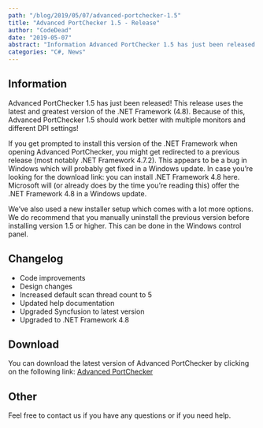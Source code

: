 ```yaml
---
path: "/blog/2019/05/07/advanced-portchecker-1.5"
title: "Advanced PortChecker 1.5 - Release"
author: "CodeDead"
date: "2019-05-07"
abstract: "Information Advanced PortChecker 1.5 has just been released! This release uses the latest and greatest version of the .NET Framework (4.8). Because of this, Advanced PortChecker 1.5 should work better with multiple monitors and different DPI settings! If you get..."
categories: "C#, News"
---
```

## Information

Advanced PortChecker 1.5 has just been released! This release uses the latest and greatest version of the .NET Framework (4.8). Because of this, Advanced PortChecker 1.5 should work better with multiple monitors and different DPI settings!

If you get prompted to install this version of the .NET Framework when opening Advanced PortChecker, you might get redirected to a previous release (most notably .NET Framework 4.7.2). This appears to be a bug in Windows which will probably get fixed in a Windows update. In case you’re looking for the download link: you can install .NET Framework 4.8 here. Microsoft will (or already does by the time you’re reading this) offer the .NET Framework 4.8 in a Windows update.

We’ve also used a new installer setup which comes with a lot more options. We do recommend that you manually uninstall the previous version before installing version 1.5 or higher. This can be done in the Windows control panel.

## Changelog

* Code improvements
* Design changes
* Increased default scan thread count to 5
* Updated help documentation
* Upgraded Syncfusion to latest version
* Upgraded to .NET Framework 4.8

## Download

You can download the latest version of Advanced PortChecker by clicking on the following link:
<a href="/software/advanced-portchecker">Advanced PortChecker</a>

## Other

Feel free to contact us if you have any questions or if you need help.

